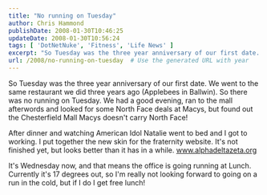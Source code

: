 ```yaml
---
title: "No running on Tuesday"
author: Chris Hammond
publishDate: 2008-01-30T10:46:25
updateDate: 2008-01-30T10:56:24
tags: [ 'DotNetNuke', 'Fitness', 'Life News' ]
excerpt: "So Tuesday was the three year anniversary of our first date. We went to the same restaurant we did three years ago (Applebees in Ballwin). So there was no running on Tuesday. We had a good evening, ran to the mall afterwords and looked for some North Face deals at Macys, but found out the Chesterfield Mall Macys doesn't carry North Face!  After dinner and watching American Idol Natalie went to bed and I got to working. I put together the new skin for the fraternity website. It's not finished yet, but looks better than it has in a while. www.alphadeltazeta.org  It's Wednesday now, and that means the office is going running at Lunch. Currently it's 17 degrees out, so I'm really not looking forward to going on a run in the cold, but if I do I get free lunch!    "
url: /2008/no-running-on-tuesday  # Use the generated URL with year
---
```

<p>So Tuesday was the three year anniversary of our first date. We went to the same restaurant we did three years ago (Applebees in Ballwin). So there was no running on Tuesday. We had a good evening, ran to the mall afterwords and looked for some North Face deals at Macys, but found out the Chesterfield Mall Macys doesn't carry North Face!</p> <p>After dinner and watching American Idol Natalie went to bed and I got to working. I put together the new skin for the fraternity website. It's not finished yet, but looks better than it has in a while. <a href="https://www.alphadeltazeta.org">www.alphadeltazeta.org</a></p> <p>It's Wednesday now, and that means the office is going running at Lunch. Currently it's 17 degrees out, so I'm really not looking forward to going on a run in the cold, but if I do I get free lunch!</p> <p>&#160;</p>
